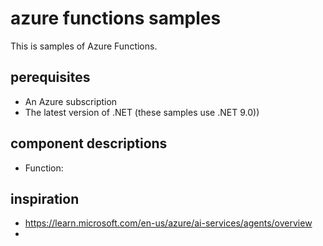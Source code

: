 # azure functions samples
This is samples of Azure Functions.  

## perequisites
- An Azure subscription
- The latest version of .NET (these samples use .NET 9.0))

## component descriptions
- Function: 

## inspiration
- https://learn.microsoft.com/en-us/azure/ai-services/agents/overview
- 